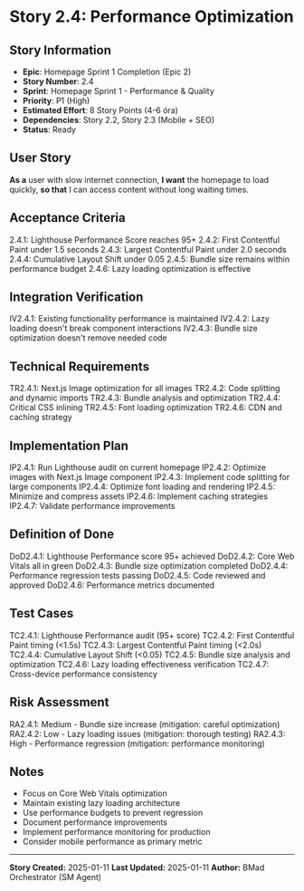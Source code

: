 # Story 2.4: Performance Optimization

## Story Information

- **Epic**: Homepage Sprint 1 Completion (Epic 2)
- **Story Number**: 2.4
- **Sprint**: Homepage Sprint 1 - Performance & Quality
- **Priority**: P1 (High)
- **Estimated Effort**: 8 Story Points (4-6 óra)
- **Dependencies**: Story 2.2, Story 2.3 (Mobile + SEO)
- **Status**: Ready

## User Story

**As a** user with slow internet connection,
**I want** the homepage to load quickly,
**so that** I can access content without long waiting times.

## Acceptance Criteria

2.4.1: Lighthouse Performance Score reaches 95+
2.4.2: First Contentful Paint under 1.5 seconds
2.4.3: Largest Contentful Paint under 2.0 seconds
2.4.4: Cumulative Layout Shift under 0.05
2.4.5: Bundle size remains within performance budget
2.4.6: Lazy loading optimization is effective

## Integration Verification

IV2.4.1: Existing functionality performance is maintained
IV2.4.2: Lazy loading doesn't break component interactions
IV2.4.3: Bundle size optimization doesn't remove needed code

## Technical Requirements

TR2.4.1: Next.js Image optimization for all images
TR2.4.2: Code splitting and dynamic imports
TR2.4.3: Bundle analysis and optimization
TR2.4.4: Critical CSS inlining
TR2.4.5: Font loading optimization
TR2.4.6: CDN and caching strategy

## Implementation Plan

IP2.4.1: Run Lighthouse audit on current homepage
IP2.4.2: Optimize images with Next.js Image component
IP2.4.3: Implement code splitting for large components
IP2.4.4: Optimize font loading and rendering
IP2.4.5: Minimize and compress assets
IP2.4.6: Implement caching strategies
IP2.4.7: Validate performance improvements

## Definition of Done

DoD2.4.1: Lighthouse Performance score 95+ achieved
DoD2.4.2: Core Web Vitals all in green
DoD2.4.3: Bundle size optimization completed
DoD2.4.4: Performance regression tests passing
DoD2.4.5: Code reviewed and approved
DoD2.4.6: Performance metrics documented

## Test Cases

TC2.4.1: Lighthouse Performance audit (95+ score)
TC2.4.2: First Contentful Paint timing (<1.5s)
TC2.4.3: Largest Contentful Paint timing (<2.0s)
TC2.4.4: Cumulative Layout Shift (<0.05)
TC2.4.5: Bundle size analysis and optimization
TC2.4.6: Lazy loading effectiveness verification
TC2.4.7: Cross-device performance consistency

## Risk Assessment

RA2.4.1: Medium - Bundle size increase (mitigation: careful optimization)
RA2.4.2: Low - Lazy loading issues (mitigation: thorough testing)
RA2.4.3: High - Performance regression (mitigation: performance monitoring)

## Notes

- Focus on Core Web Vitals optimization
- Maintain existing lazy loading architecture
- Use performance budgets to prevent regression
- Document performance improvements
- Implement performance monitoring for production
- Consider mobile performance as primary metric

---

**Story Created:** 2025-01-11
**Last Updated:** 2025-01-11
**Author:** BMad Orchestrator (SM Agent)
